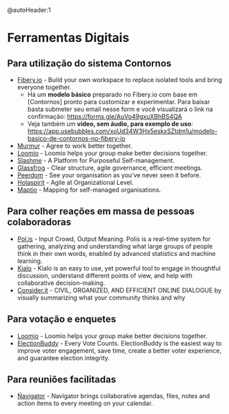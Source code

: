 @autoHeader:1

# Ferramentas Digitais

## Para utilização do sistema Contornos
- [Fibery.io](fibery.io/) - Build your own workspace to replace isolated tools and bring everyone together.
  - Há um **modelo básico** preparado no Fibery.io com base em [Contornos] pronto para customizar e experimentar. Para baixar basta submeter seu email nesse form e você visualizará o link na confirmação: https://forms.gle/AuVo49gxuXBhBS4QA
  - Veja também um **vídeo, sem áudio, para exemplo de uso**: https://app.usebubbles.com/xoUd34W3Hx5eskxSZtdm1u/modelo-basico-de-contornos-no-fibery-io
- [Murmur](https://www.murmur.com/) - Agree to work better together.
- [Loomio](https://www.loomio.org/) - Loomio helps your group make better decisions together.
- [Slashme](slashme.com) - A Platform for Purposeful Self-management.
- [Glassfrog](https://www.glassfrog.com/) - Clear structure, agile governance, efficient meetings.
- [Peerdom](https://peerdom.org/) - See your organisation as you’ve never seen it before.
- [Holaspirit](https://www.holaspirit.com/) - Agile at Organizational Level.
- [Maptio](https://www.maptio.com/) - Mapping for self-managed organisations.

## Para colher reações em massa de pessoas colaboradoras
- [Pol.is](https://pol.is/) -  Input Crowd, Output Meaning. Polis is a real-time system for gathering, analyzing and understanding what large groups of people think in their own words, enabled by advanced statistics and machine learning.
- [Kialo](https://www.kialo.com) - Kialo is an easy to use, yet powerful tool to engage in thoughtful discussion, understand different points of view, and help with collaborative decision-making.
- [Consider.it](https://consider.it/) - CIVIL, ORGANIZED, AND EFFICIENT ONLINE DIALOGUE by visually summarizing what your community thinks and why

## Para votação e enquetes
- [Loomio](https://www.loomio.org/) - Loomio helps your group make better decisions together.
- [ElectionBuddy](https://electionbuddy.com/) - Every Vote Counts. ElectionBuddy is the easiest way to improve voter engagement, save time, create a better voter experience, and guarantee election integrity.

## Para reuniões facilitadas
- [Ńavigator](https://navigator.com/) - Navigator brings collaborative agendas, files, notes and action items to every meeting on your calendar.
